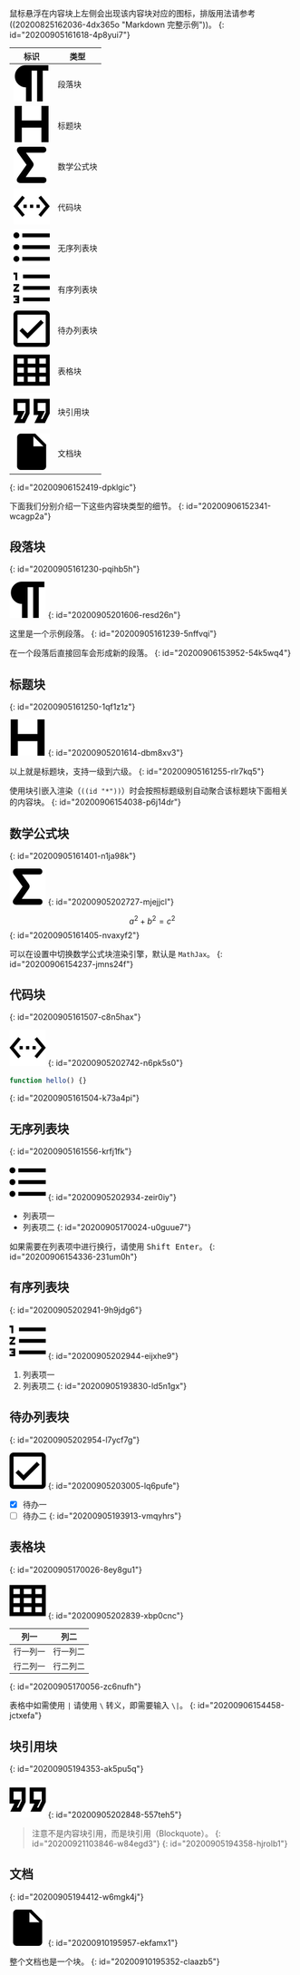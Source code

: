 鼠标悬浮在内容块上左侧会出现该内容块对应的图标，排版用法请参考 ((20200825162036-4dx365o "Markdown 完整示例"))。
{: id="20200905161618-4p8yui7"}

| 标识 | 类型 |
| - | - |
| ![paragraph](assets/paragraph.svg) | 段落块 |
| ![heading](assets/heading.svg) | 标题块 |
| ![math-block](assets/math-block.svg) | 数学公式块 |
| ![math-block](assets/code-block.svg) | 代码块 |
| ![math-block](assets/unordered-list.svg) | 无序列表块 |
| ![math-block](assets/ordered-list.svg) | 有序列表块 |
| ![math-block](assets/task-list.svg) | 待办列表块 |
| ![math-block](assets/table.svg) | 表格块 |
| ![math-block](assets/blockquote.svg) | 块引用块 |
| ![doc](assets/doc.svg) | 文档块 |
{: id="20200906152419-dpklgic"}

下面我们分别介绍一下这些内容块类型的细节。
{: id="20200906152341-wcagp2a"}

## 段落块
{: id="20200905161230-pqihb5h"}

![paragraph](assets/paragraph.svg)
{: id="20200905201606-resd26n"}

这里是一个示例段落。
{: id="20200905161239-5nffvqi"}

在一个段落后直接回车会形成新的段落。
{: id="20200906153952-54k5wq4"}

## 标题块
{: id="20200905161250-1qf1z1z"}

![heading](assets/heading.svg)
{: id="20200905201614-dbm8xv3"}

以上就是标题块，支持一级到六级。
{: id="20200905161255-rlr7kq5"}

使用块引嵌入渲染（`((id "*"))`）时会按照标题级别自动聚合该标题块下面相关的内容块。
{: id="20200906154038-p6j14dr"}

## 数学公式块
{: id="20200905161401-n1ja98k"}

![math-block](assets/math-block.svg)
{: id="20200905202727-mjejjcl"}

$$
a^2 + b^2 = c^2
$$
{: id="20200905161405-nvaxyf2"}

可以在设置中切换数学公式块渲染引擎，默认是 `MathJax`。
{: id="20200906154237-jmns24f"}

## 代码块
{: id="20200905161507-c8n5hax"}

![math-block](assets/code-block.svg)
{: id="20200905202742-n6pk5s0"}

```js
function hello() {}
```
{: id="20200905161504-k73a4pi"}

## 无序列表块
{: id="20200905161556-krfj1fk"}

![math-block](assets/unordered-list.svg)
{: id="20200905202934-zeir0iy"}

* 列表项一
* 列表项二
{: id="20200905170024-u0guue7"}

如果需要在列表项中进行换行，请使用 <kbd>Shift Enter</kbd>。
{: id="20200906154336-231um0h"}

## 有序列表块
{: id="20200905202941-9h9jdg6"}

![math-block](assets/ordered-list.svg)
{: id="20200905202944-eijxhe9"}

1. 列表项一
2. 列表项二
{: id="20200905193830-ld5n1gx"}

## 待办列表块
{: id="20200905202954-l7ycf7g"}

![math-block](assets/task-list.svg)
{: id="20200905203005-lq6pufe"}

- [X] 待办一
- [ ] 待办二
{: id="20200905193913-vmqyhrs"}

## 表格块
{: id="20200905170026-8ey8gu1"}

![math-block](assets/table.svg)
{: id="20200905202839-xbp0cnc"}

| 列一 | 列二 |
| - | - |
| 行一列一 | 行一列二 |
| 行二列一 | 行二列二 |
{: id="20200905170056-zc6nufh"}

表格中如需使用 `|` 请使用 `\` 转义，即需要输入 `\|`。
{: id="20200906154458-jctxefa"}

## 块引用块
{: id="20200905194353-ak5pu5q"}

![math-block](assets/blockquote.svg)
{: id="20200905202848-557teh5"}

> 注意不是内容块引用，而是块引用（Blockquote）。
> {: id="20200921103846-w84egd3"}
{: id="20200905194358-hjrolb1"}

## 文档
{: id="20200905194412-w6mgk4j"}

![doc](assets/doc.svg)
{: id="20200910195957-ekfamx1"}

整个文档也是一个块。
{: id="20200910195352-claazb5"}
